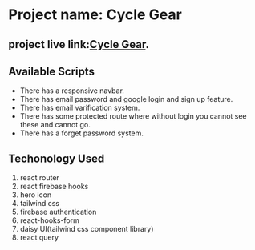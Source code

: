# Project name: Cycle Gear

## project live link:[Cycle Gear]().

## Available Scripts

- There has a responsive navbar.
- There has email password and google login and sign up feature.
- There has email varification system.
- There has some protected route where without login you cannot see these and cannot go.
- There has a forget password system.

## Techonology Used

1. react router
2. react firebase hooks
3. hero icon
4. tailwind css
5. firebase authentication
6. react-hooks-form
7. daisy UI(tailwind css component library)
8. react query
